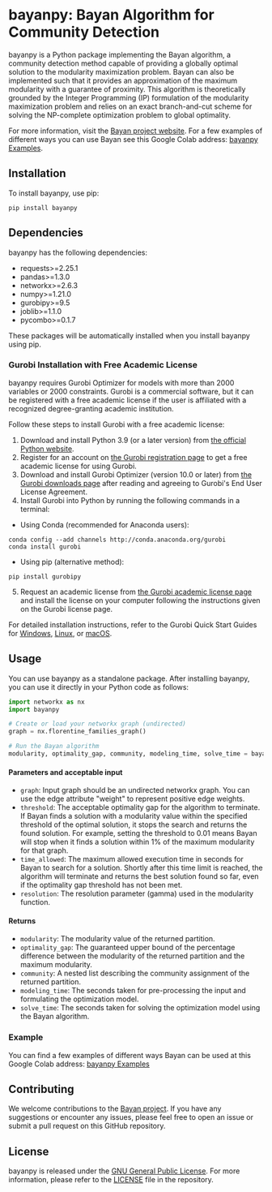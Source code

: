 # bayanpy: Bayan Algorithm for Community Detection

bayanpy is a Python package implementing the Bayan algorithm, a community detection method capable of providing a globally optimal solution to the modularity maximization problem. Bayan can also be implemented such that it provides an approximation of the maximum modularity with a guarantee of proximity. This algorithm is theoretically grounded by the Integer Programming (IP) formulation of the modularity maximization problem and relies on an exact branch-and-cut scheme for solving the NP-complete optimization problem to global optimality.

For more information, visit the [Bayan project website](https://bayanproject.github.io/).
For a few examples of different ways you can use Bayan see this Google Colab address: [bayanpy Examples](https://tinyurl.com/bayancolab).


## Installation

To install bayanpy, use pip:

```
pip install bayanpy
```

## Dependencies

bayanpy has the following dependencies:

- requests>=2.25.1
- pandas>=1.3.0
- networkx>=2.6.3
- numpy>=1.21.0
- gurobipy>=9.5
- joblib>=1.1.0
- pycombo>=0.1.7

These packages will be automatically installed when you install bayanpy using pip.



### Gurobi Installation with Free Academic License

bayanpy requires Gurobi Optimizer for models with more than 2000 variables or 2000 constraints. Gurobi is a commercial software, but it can be registered with a free academic license if the user is affiliated with a recognized degree-granting academic institution.

Follow these steps to install Gurobi with a free academic license:

1. Download and install Python 3.9 (or a later version) from [the official Python website](https://www.python.org/downloads/).
2. Register for an account on [the Gurobi registration page](https://pages.gurobi.com/registration) to get a free academic license for using Gurobi.
3. Download and install Gurobi Optimizer (version 10.0 or later) from [the Gurobi downloads page](https://www.gurobi.com/downloads/gurobi-optimizer-eula/) after reading and agreeing to Gurobi's End User License Agreement.
4. Install Gurobi into Python by running the following commands in a terminal:
- Using Conda (recommended for Anaconda users):

```
conda config --add channels http://conda.anaconda.org/gurobi
conda install gurobi
```

- Using pip (alternative method):
```
pip install gurobipy
```


5. Request an academic license from [the Gurobi academic license page](https://www.gurobi.com/downloads/end-user-license-agreement-academic/) and install the license on your computer following the instructions given on the Gurobi license page.

For detailed installation instructions, refer to the Gurobi Quick Start Guides for [Windows](https://www.gurobi.com/documentation/10.0/quickstart_windows/index.html), [Linux](https://www.gurobi.com/documentation/10.0/quickstart_linux/index.html), or [macOS](https://www.gurobi.com/documentation/10.0/quickstart_mac/index.html).

## Usage

You can use bayanpy as a standalone package. After installing bayanpy, you can use it directly in your Python code as follows:

```python
import networkx as nx
import bayanpy

# Create or load your networkx graph (undirected)
graph = nx.florentine_families_graph()

# Run the Bayan algorithm
modularity, optimality_gap, community, modeling_time, solve_time = bayanpy.bayan(graph, threshold=0.001, time_allowed=60, resolution=1)
```



#### Parameters and acceptable input

- `graph`: Input graph should be an undirected networkx graph. You can use the edge attribute "weight" to represent positive edge weights.
- `threshold`: The acceptable optimality gap for the algorithm to terminate. If Bayan finds a solution with a modularity value within the specified threshold of the optimal solution, it stops the search and returns the found solution. For example, setting the threshold to 0.01 means Bayan will stop when it finds a solution within 1% of the maximum modularity for that graph.
- `time_allowed`: The maximum allowed execution time in seconds for Bayan to search for a solution. Shortly after this time limit is reached, the algorithm will terminate and returns the best solution found so far, even if the optimality gap threshold has not been met.
- `resolution`: The resolution parameter (gamma) used in the modularity function.

#### Returns

- `modularity`: The modularity value of the returned partition.
- `optimality_gap`: The guaranteed upper bound of the percentage difference between the modularity of the returned partition and the maximum modularity.
- `community`: A nested list describing the community assignment of the returned partition.
- `modeling_time`: The seconds taken for pre-processing the input and formulating the optimization model.
- `solve_time`: The seconds taken for solving the optimization model using the Bayan algorithm.


### Example
You can find a few examples of different ways Bayan can be used at this Google Colab address: [bayanpy Examples](https://tinyurl.com/bayancolab)


## Contributing

We welcome contributions to the [Bayan project](https://bayanproject.github.io/). If you have any suggestions or encounter any issues, please feel free to open an issue or submit a pull request on this GitHub repository.

## License

bayanpy is released under the [GNU General Public License](LICENSE). For more information, please refer to the [LICENSE](LICENSE) file in the repository.





